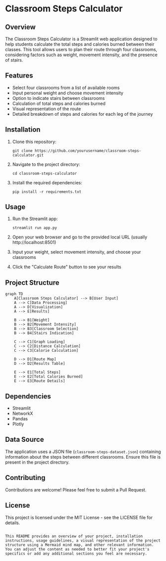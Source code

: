 
# Classroom Steps Calculator

## Overview

The Classroom Steps Calculator is a Streamlit web application designed to help students calculate the total steps and calories burned between their classes. This tool allows users to plan their route through four classrooms, considering factors such as weight, movement intensity, and the presence of stairs.

## Features

- Select four classrooms from a list of available rooms
- Input personal weight and choose movement intensity
- Option to indicate stairs between classrooms
- Calculation of total steps and calories burned
- Visual representation of the route
- Detailed breakdown of steps and calories for each leg of the journey

## Installation

1. Clone this repository:
   ```
   git clone https://github.com/yourusername/classroom-steps-calculator.git
   ```

2. Navigate to the project directory:
   ```
   cd classroom-steps-calculator
   ```

3. Install the required dependencies:
   ```
   pip install -r requirements.txt
   ```

## Usage

1. Run the Streamlit app:
   ```
   streamlit run app.py
   ```

2. Open your web browser and go to the provided local URL (usually http://localhost:8501)

3. Input your weight, select movement intensity, and choose your classrooms

4. Click the "Calculate Route" button to see your results

## Project Structure

```mermaid
graph TD
    A[Classroom Steps Calculator] --> B[User Input]
    A --> C[Data Processing]
    A --> D[Visualization]
    A --> E[Results]

    B --> B1[Weight]
    B --> B2[Movement Intensity]
    B --> B3[Classroom Selection]
    B --> B4[Stairs Indication]

    C --> C1[Graph Loading]
    C --> C2[Distance Calculation]
    C --> C3[Calorie Calculation]

    D --> D1[Route Map]
    D --> D2[Results Table]

    E --> E1[Total Steps]
    E --> E2[Total Calories Burned]
    E --> E3[Route Details]
```

## Dependencies

- Streamlit
- NetworkX
- Pandas
- Plotly

## Data Source

The application uses a JSON file (`classroom-steps-dataset.json`) containing information about the steps between different classrooms. Ensure this file is present in the project directory.

## Contributing

Contributions are welcome! Please feel free to submit a Pull Request.

## License

This project is licensed under the MIT License - see the LICENSE file for details.
```

This README provides an overview of your project, installation instructions, usage guidelines, a visual representation of the project structure using a Mermaid mind map, and other relevant information. You can adjust the content as needed to better fit your project's specifics or add any additional sections you feel are necessary.
